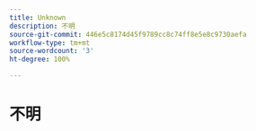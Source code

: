 ```yaml
---
title: Unknown
description: 不明
source-git-commit: 446e5c8174d45f9789cc8c74ff8e5e8c9730aefa
workflow-type: tm+mt
source-wordcount: '3'
ht-degree: 100%

---
```


# 不明
